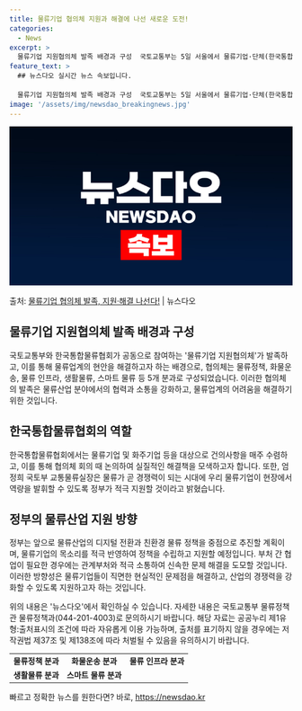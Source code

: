 ```yaml
---
title: 물류기업 협의체 지원과 해결에 나선 새로운 도전!
categories:
  - News
excerpt: >
  물류기업 지원협의체 발족 배경과 구성  국토교통부는 5일 서울에서 물류기업·단체(한국통합물류협회)와 정부가 …
feature_text: >
  ## 뉴스다오 실시간 뉴스 속보입니다.

  물류기업 지원협의체 발족 배경과 구성  국토교통부는 5일 서울에서 물류기업·단체(한국통합물류협회)와 정부가 …
image: '/assets/img/newsdao_breakingnews.jpg'
---
```


![뉴스다오 속보](/assets/img/newsdao_breakingnews.jpg)

<p>출처: <a href="https://newsdao.kr/4637" rel="dofollow">물류기업 협의체 발족, 지원·해결 나선다!</a> | 뉴스다오</p>

<h2 data-ke-size="size26">물류기업 지원협의체 발족 배경과 구성</h2>
국토교통부와 한국통합물류협회가 공동으로 참여하는 '물류기업 지원협의체'가 발족하고, 이를 통해 물류업계의 현안을 해결하고자 하는 배경으로, 협의체는 물류정책, 화물운송, 물류 인프라, 생활물류, 스마트 물류 등 5개 분과로 구성되었습니다. 이러한 협의체의 발족은 물류산업 분야에서의 협력과 소통을 강화하고, 물류업계의 어려움을 해결하기 위한 것입니다.

<h2 data-ke-size="size26">한국통합물류협회의 역할</h2>
한국통합물류협회에서는 물류기업 및 화주기업 등을 대상으로 건의사항을 매주 수렴하고, 이를 통해 협의체 회의 때 논의하여 실질적인 해결책을 모색하고자 합니다. 또한, 엄정희 국토부 교통물류실장은 물류가 곧 경쟁력이 되는 시대에 우리 물류기업이 현장에서 역량을 발휘할 수 있도록 정부가 적극 지원할 것이라고 밝혔습니다.

<h2 data-ke-size="size26">정부의 물류산업 지원 방향</h2>
정부는 앞으로 물류산업의 디지털 전환과 친환경 물류 정책을 중점으로 추진할 계획이며, 물류기업의 목소리를 적극 반영하여 정책을 수립하고 지원할 예정입니다. 부처 간 협업이 필요한 경우에는 관계부처와 적극 소통하여 신속한 문제 해결을 도모할 것입니다. 이러한 방향성은 물류기업들이 직면한 현실적인 문제점을 해결하고, 산업의 경쟁력을 강화할 수 있도록 지원하고자 하는 것입니다.

위의 내용은 '뉴스다오'에서 확인하실 수 있습니다. 자세한 내용은 국토교통부 물류정책관 물류정책과(044-201-4003)로 문의하시기 바랍니다. 해당 자료는 공공누리 제1유형:출처표시의 조건에 따라 자유롭게 이용 가능하며, 출처를 표기하지 않을 경우에는 저작권법 제37조 및 제138조에 따라 처벌될 수 있음을 유의하시기 바랍니다. <br>

<table>
	<tr>
      <td style="text-align: center; height: 17px;"><b>물류정책 분과</b></td>
      <td style="text-align: center; height: 17px;"><b>화물운송 분과</b></td>
      <td style="text-align: center; height: 17px;"><b>물류 인프라 분과</b></td>
	</tr>
	<tr>
      <td style="text-align: center; height: 17px;"><b>생활물류 분과</b></td>
      <td style="text-align: center; height: 17px;"><b>스마트 물류 분과</b></td>
      <td style="text-align: center; height: 17px;">&nbsp;</td>
	</tr>
</table> 

빠르고 정확한 뉴스를 원한다면? 바로, <a href="https://newsdao.kr" rel="dofollow">https://newsdao.kr</a>


    
